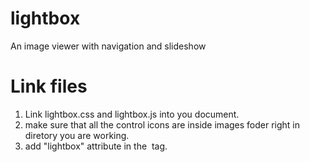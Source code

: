 # lightbox
An image viewer with navigation and slideshow

# Link files

1. Link lightbox.css and lightbox.js into you document.
2. make sure that all the control icons are inside images foder right in diretory you are working.
2. add "lightbox" attribute in the <img> tag.

